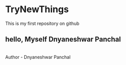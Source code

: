 # TryNewThings
This is my first repository on github
<br> 
<h2> hello, Myself Dnyaneshwar Panchal</h2>
<br>
Author - Dnyaneshwar Panchal

